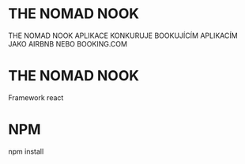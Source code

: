 # THE NOMAD NOOK
THE NOMAD NOOK APLIKACE KONKURUJE BOOKUJÍCÍM APLIKACÍM JAKO AIRBNB NEBO BOOKING.COM
# THE NOMAD NOOK
Framework react
# NPM
npm install
